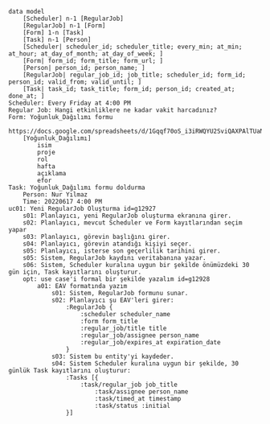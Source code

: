
	data model
		[Scheduler] n-1 [RegularJob]
		[RegularJob] n-1 [Form]
		[Form] 1-n [Task]
		[Task] n-1 [Person]
		[Scheduler| scheduler_id; scheduler_title; every_min; at_min; at_hour; at_day_of_month; at_day_of_week; ]
		[Form| form_id; form_title; form_url; ]
		[Person| person_id; person_name; ]
		[RegularJob| regular_job_id; job_title; scheduler_id; form_id; person_id; valid_from; valid_until; ]
		[Task| task_id; task_title; form_id; person_id; created_at; done_at; ]
	Scheduler: Every Friday at 4:00 PM
	Regular Job: Hangi etkinliklere ne kadar vakit harcadınız?
	Form: Yoğunluk_Dağılımı formu
		https://docs.google.com/spreadsheets/d/1Gqqf70oS_i3iRWQYU2SviQAXPAlTUaNkomm5jzbNGek/edit#gid=0
		[Yoğunluk_Dağılımı]
			isim
			proje
			rol
			hafta
			açıklama
			efor
	Task: Yoğunluk_Dağılımı formu doldurma
		Person: Nur Yılmaz
		Time: 20220617 4:00 PM
	uc01: Yeni RegularJob Oluşturma id=g12927
		s01: Planlayıcı, yeni RegularJob oluşturma ekranına girer.
		s02: Planlayıcı, mevcut Scheduler ve Form kayıtlarından seçim yapar
		s03: Planlayıcı, görevin başlığını girer.
		s04: Planlayıcı, görevin atandığı kişiyi seçer.
		s05: Planlayıcı, isterse son geçerlilik tarihini girer.
		s05: Sistem, RegularJob kaydını veritabanına yazar.
		s06: Sistem, Scheduler kuralına uygun bir şekilde önümüzdeki 30 gün için, Task kayıtlarını oluşturur.
		opt: use case'i formal bir şekilde yazalım id=g12928
			a01: EAV formatında yazım
				s01: Sistem, RegularJob formunu sunar.
				s02: Planlayıcı şu EAV'leri girer:
					:RegularJob {
						:scheduler scheduler_name
						:form form_title
						:regular_job/title title
						:regular_job/assignee person_name
						:regular_job/expires_at expiration_date
					}
				s03: Sistem bu entity'yi kaydeder.
				s04: Sistem Scheduler kuralına uygun bir şekilde, 30 günlük Task kayıtlarını oluşturur:
					:Tasks [{
						:task/regular_job job_title
							:task/assignee person_name
							:task/timed_at timestamp
							:task/status :initial
					}]
